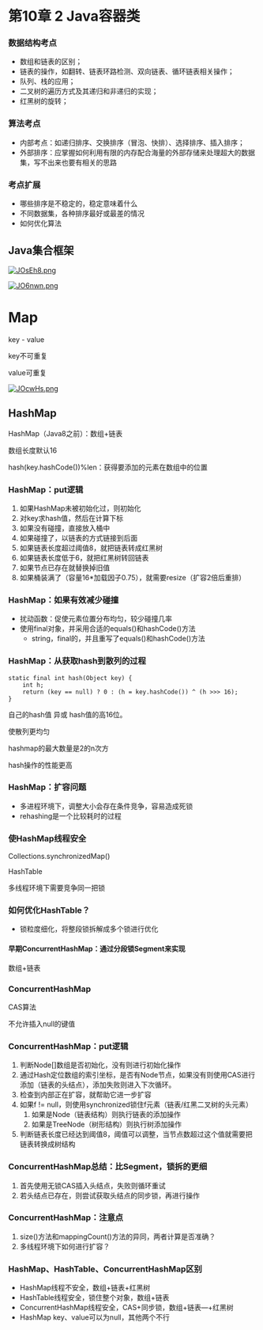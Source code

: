 # 第10章 2 Java容器类



### 数据结构考点

- 数组和链表的区别；
- 链表的操作，如翻转、链表环路检测、双向链表、循环链表相关操作；
- 队列、栈的应用；
- 二叉树的遍历方式及其递归和非递归的实现；
- 红黑树的旋转；

### 算法考点

- 内部考点：如递归排序、交换排序（冒泡、快排）、选择排序、插入排序；
- 外部排序：应掌握如何利用有限的内存配合海量的外部存储来处理超大的数据集，写不出来也要有相关的思路



### 考点扩展

- 哪些排序是不稳定的，稳定意味着什么
- 不同数据集，各种排序最好或最差的情况
- 如何优化算法



## Java集合框架



[![JOsEh8.png](https://s1.ax1x.com/2020/05/01/JOsEh8.png)](https://imgchr.com/i/JOsEh8)



[![JO6nwn.png](https://s1.ax1x.com/2020/05/01/JO6nwn.png)](https://imgchr.com/i/JO6nwn)



# Map

key - value

key不可重复

value可重复



[![JOcwHs.png](https://s1.ax1x.com/2020/05/01/JOcwHs.png)](https://imgchr.com/i/JOcwHs)



## HashMap

HashMap（Java8之前）：数组+链表

数组长度默认16

hash(key.hashCode())%len：获得要添加的元素在数组中的位置



###   HashMap：put逻辑

1. 如果HashMap未被初始化过，则初始化
2. 对key求hash值，然后在计算下标
3. 如果没有碰撞，直接放入桶中
4. 如果碰撞了，以链表的方式链接到后面
5. 如果链表长度超过阈值8，就把链表转成红黑树
6. 如果链表长度低于6，就把红黑树转回链表
7. 如果节点已存在就替换掉旧值
8. 如果桶装满了（容量16*加载因子0.75），就需要resize（扩容2倍后重排）



### HashMap：如果有效减少碰撞

- 扰动函数：促使元素位置分布均匀，较少碰撞几率
- 使用final对象，并采用合适的equals()和hashCode()方法
  - string，final的，并且重写了equals()和hashCode()方法



### HashMap：从获取hash到散列的过程

```
static final int hash(Object key) {
    int h;
    return (key == null) ? 0 : (h = key.hashCode()) ^ (h >>> 16);
}
```

自己的hash值 异或 hash值的高16位。

使散列更均匀



hashmap的最大数量是2的n次方

hash操作的性能更高



### HashMap：扩容问题

- 多进程环境下，调整大小会存在条件竞争，容易造成死锁
- rehashing是一个比较耗时的过程



### 使HashMap线程安全

Collections.synchronizedMap()

HashTable

多线程环境下需要竞争同一把锁



### 如何优化HashTable？

- 锁粒度细化，将整段锁拆解成多个锁进行优化



#### 早期ConcurrentHashMap：通过分段锁Segment来实现

数组+链表



### ConcurrentHashMap

CAS算法

不允许插入null的键值



###   ConcurrentHashMap：put逻辑

1. 判断Node[]数组是否初始化，没有则进行初始化操作
2. 通过Hash定位数组的索引坐标，是否有Node节点，如果没有则使用CAS进行添加（链表的头结点），添加失败则进入下次循环。
3. 检查到内部正在扩容，就帮助它进一步扩容
4. 如果f != null，则使用synchronized锁住f元素（链表/红黑二叉树的头元素）
   1. 如果是Node（链表结构）则执行链表的添加操作
   2. 如果是TreeNode（树形结构）则执行树添加操作
5. 判断链表长度已经达到阈值8，阈值可以调整，当节点数超过这个值就需要把链表转换成树结构

###  

###  ConcurrentHashMap总结：比Segment，锁拆的更细

1. 首先使用无锁CAS插入头结点，失败则循环重试
2. 若头结点已存在，则尝试获取头结点的同步锁，再进行操作



###  ConcurrentHashMap：注意点

1. size()方法和mappingCount()方法的异同，两者计算是否准确？
2. 多线程环境下如何进行扩容？



### HashMap、HashTable、ConcurrentHashMap区别

- HashMap线程不安全，数组+链表+红黑树
- HashTable线程安全，锁住整个对象，数组+链表
- ConcurrentHashMap线程安全，CAS+同步锁，数组+链表—+红黑树
- HashMap key、value可以为null，其他两个不行





















